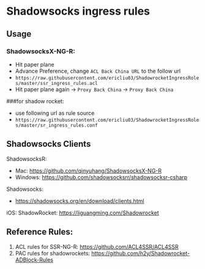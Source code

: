 # Shadowsocks ingress rules


## Usage

### ShadowsocksX-NG-R: 
 - Hit paper plane 
 - Advance Preference, change `ACL Back China URL` to the follow url
 - `https://raw.githubusercontent.com/ericliu03/ShadowrocketIngressRoles/master/ssr_ingress_rules.acl`
 - Hit paper plane again -> `Proxy Back China` -> `Proxy Back China`

###for shadow rocket: 
 - use following url as rule source
 - `https://raw.githubusercontent.com/ericliu03/ShadowrocketIngressRoles/master/sr_ingress_rules.conf`

## Shadowsocks Clients 

ShadowsocksR:
- Mac: https://github.com/qinyuhang/ShadowsocksX-NG-R
- Windows: https://github.com/shadowsocksrr/shadowsocksr-csharp

Shadowsocks:
- https://shadowsocks.org/en/download/clients.html

iOS:
ShadowRocket: https://liguangming.com/Shadowrocket



## Reference Rules:
1. ACL rules for SSR-NG-R: https://github.com/ACL4SSR/ACL4SSR
1. PAC rules for shadowrockets: https://github.com/h2y/Shadowrocket-ADBlock-Rules


